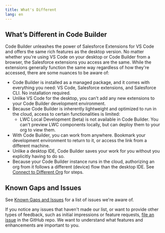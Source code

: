 ```yaml
---
title: What's Different
lang: en
---
```


## What’s Different in Code Builder

Code Builder unleashes the power of Salesforce Extensions for VS Code and offers the same rich features as the desktop version. No matter whether you're using VS Code on your desktop or Code Builder from a browser, the Salesforce extensions you access are the same. While the extensions generally function the same way regardless of how they're accessed, there are some nuances to be aware of:

- Code Builder is installed as a managed package, and it comes with everything you need: VS Code, Salesforce extensions, and Salesforce CLI. No installation required.
- Unlike VS Code for the desktop, you can't add any new extensions to your Code Builder development environment.
- Because Code Builder is inherently lightweight and optimized to run in the cloud, access to certain functionalities is limited:
  - LWC Local Development (beta) is not available in Code Builder. You can't preview LWC components locally, but can deploy them to your org to view them.
- With Code Builder, you can work from anywhere. Bookmark your development environment to return to it, or access the link from a different machine.
- Unlike a desktop IDE, Code Builder saves your work for you without you explicitly having to do so.
- Because your Code Builder instance runs in the cloud, authorizing an org from it follows a different (device) flow than the desktop IDE. See [Connect to Different Org](https://developer.salesforce.com/tools/vscode/en/codebuilder/cb-start/#connect-to-a-different-org) for steps.

## Known Gaps and Issues

See [Known Gaps and Issues](https://github.com/forcedotcom/try-code-builder-feedback/wiki/Known-Gaps-and-Issues) for a list of issues we're aware of.

If you notice any issues that haven't made our list, or want to provide other types of feedback, such as initial impressions or feature requests, [file an issue](https://github.com/forcedotcom/try-code-builder-feedback/issues) in the GitHub repo. We want to understand what features and enhancements are important to you.
